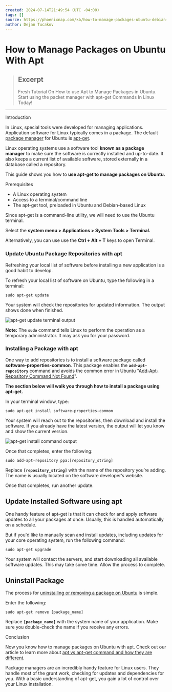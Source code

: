 ```yaml
---
created: 2024-07-14T21:49:54 (UTC -04:00)
tags: []
source: https://phoenixnap.com/kb/how-to-manage-packages-ubuntu-debian-apt-get
author: Dejan Tucakov
---
```


# How to Manage Packages on Ubuntu With Apt

> ## Excerpt
> Fresh Tutorial On How to use Apt to Manage Packages in Ubuntu. Start using the packet manager with apt-get Commands In Linux Today!

---
Introduction

In Linux, special tools were developed for managing applications. Application software for Linux typically comes in a package. The default [package manager](https://phoenixnap.com/glossary/what-is-a-package-manager) for Ubuntu is [apt-get](https://phoenixnap.com/kb/how-to-use-apt-get-commands).

Linux operating systems use a software tool **known as a package manager** to make sure the software is correctly installed and up-to-date. It also keeps a current list of available software, stored externally in a database called a repository.

This guide shows you how to **use apt-get to manage packages on Ubuntu.**


Prerequisites

-   A Linux operating system
-   Access to a terminal/command line
-   The apt-get tool, preloaded in Ubuntu and Debian-based Linux

Since apt-get is a command-line utility, we will need to use the Ubuntu terminal.

Select the **system menu > Applications > System Tools > Terminal.**

Alternatively, you can use use the **Ctrl + Alt + T** keys to open Terminal.

### Update Ubuntu Package Repositories with apt

Refreshing your local list of software before installing a new application is a good habit to develop.

To refresh your local list of software on Ubuntu, type the following in a terminal:

```
sudo apt-get update
```

Your system will check the repositories for updated information. The output shows done when finished.

![apt-get update terminal output](https://phoenixnap.com/kb/wp-content/uploads/2021/04/apt-get-update.png)

**Note:** The **`sudo`** command tells Linux to perform the operation as a temporary administrator. It may ask you for your password.

### Installing a Package with apt

One way to add repositories is to install a software package called **software-properties-common**. This package enables the **`add-apt-repository`** command and avoids the common error in Ubuntu "[Add-Apt-Repository Command Not Found](https://phoenixnap.com/kb/add-apt-repository-command-not-found-ubuntu)".

**The section below will walk you through how to install a package using apt-get.**

In your terminal window, type:

```
sudo apt-get install software-properties-common
```

Your system will reach out to the repositories, then download and install the software. If you already have the latest version, the output will let you know and show the current version.

![apt-get install command output](https://phoenixnap.com/kb/wp-content/uploads/2021/04/apt-get-install-software-properties-common.png)

Once that completes, enter the following:

```
sudo add-apt-repository ppa:[repository_string]
```

Replace **`[repository_string]`** with the name of the repository you’re adding. The name is usually located on the software developer’s website.

Once that completes, run another update.

## Update Installed Software using apt

One handy feature of apt-get is that it can check for and apply software updates to all your packages at once. Usually, this is handled automatically on a schedule.

But if you'd like to manually scan and install updates, including updates for your core operating system, run the following command:

```
sudo apt-get upgrade
```

Your system will contact the servers, and start downloading all available software updates. This may take some time. Allow the process to complete.

## Uninstall Package

The process for [uninstalling or removing a package on Ubuntu](https://phoenixnap.com/kb/uninstall-packages-programs-ubuntu) is simple.

Enter the following:

```
sudo apt-get remove [package_name]
```

Replace **`[package_name]`** with the system name of your application. Make sure you double-check the name if you receive any errors.

Conclusion

Now you know how to manage packages on Ubuntu with apt. Check out our article to learn more about [apt vs apt-get command and how they are different](https://phoenixnap.com/kb/apt-vs-apt-get).

Package managers are an incredibly handy feature for Linux users. They handle most of the grunt work, checking for updates and dependencies for you. With a basic understanding of apt-get, you gain a lot of control over your Linux installation.
